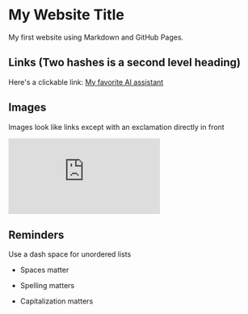 # My Website Title 

My first website using Markdown and GitHub Pages.

## Links (Two hashes is a second level heading)

Here's a clickable link: [My favorite AI assistant]([https://openai.com/gpt-4)

## Images

Images look like links except with an exclamation directly in front

![My Shiny Image](https://shiny.posit.co/r/getstarted/shiny-basics/lesson1/index.html)

## Reminders

Use a dash space for unordered lists

- Spaces matter

- Spelling matters

- Capitalization matters
